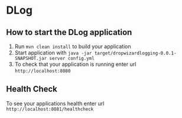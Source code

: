 # DLog

How to start the DLog application
---

1. Run `mvn clean install` to build your application
1. Start application with `java -jar target/dropwizardlogging-0.0.1-SNAPSHOT.jar server config.yml`
1. To check that your application is running enter url `http://localhost:8080`

Health Check
---

To see your applications health enter url `http://localhost:8081/healthcheck`

